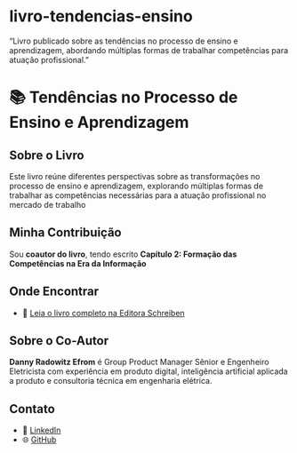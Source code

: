# livro-tendencias-ensino
“Livro publicado sobre as tendências no processo de ensino e aprendizagem, abordando múltiplas formas de trabalhar competências para atuação profissional.”
# 📚 Tendências no Processo de Ensino e Aprendizagem

## Sobre o Livro

Este livro reúne diferentes perspectivas sobre as transformações no processo de ensino e aprendizagem, explorando múltiplas formas de trabalhar as competências necessárias para a atuação profissional no mercado de trabalho
## Minha Contribuição 

Sou **coautor do livro**, tendo escrito **Capítulo 2: Formação das Competências na Era da Informação**

## Onde Encontrar

- 📘 [Leia o livro completo na Editora Schreiben](https://www.editoraschreiben.com/livros/tend%C3%AAncias-no-processo-de-ensino-e-aprendizagem)

## Sobre o Co-Autor

**Danny Radowitz Efrom** é Group Product Manager Sênior e Engenheiro Eletricista com experiência em produto digital, inteligência artificial aplicada a produto e consultoria técnica em engenharia elétrica.

## Contato

- 🔗 [LinkedIn](https://www.linkedin.com/in/dannyradowitzefrom)
- 🌐 [GitHub](https://github.com/dannyradowitzefrom)
